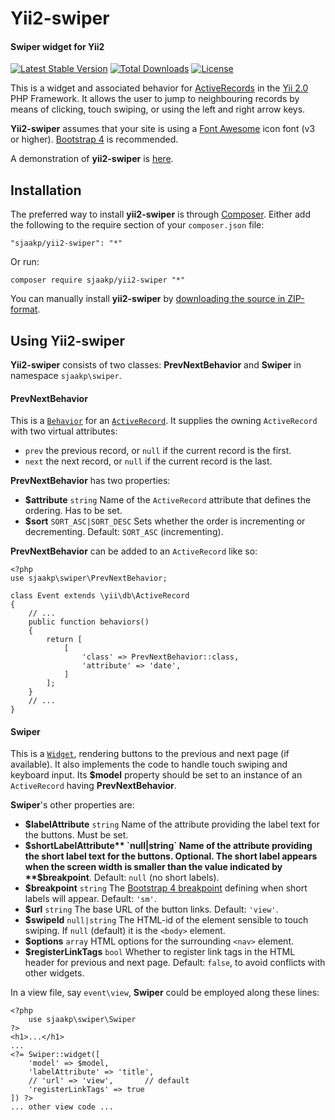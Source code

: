 Yii2-swiper
===========
#### Swiper widget for Yii2 ####

[![Latest Stable Version](https://poser.pugx.org/sjaakp/yii2-swiper/v/stable)](https://packagist.org/packages/sjaakp/yii2-swiper)
[![Total Downloads](https://poser.pugx.org/sjaakp/yii2-swiper/downloads)](https://packagist.org/packages/sjaakp/yii2-swiper)
[![License](https://poser.pugx.org/sjaakp/yii2-swiper/license)](https://packagist.org/packages/sjaakp/yii2-swiper)

This is a widget and associated behavior for [ActiveRecords](https://www.yiiframework.com/doc/api/2.0/yii-db-activerecord) 
in the [Yii 2.0](https://yiiframework.com/ "Yii") PHP Framework. It allows the user
to jump to neighbouring records by means of clicking, touch swiping, or using 
the left and right arrow keys.

**Yii2-swiper** assumes that your site is using a [Font Awesome](https://fontawesome.com/) 
icon font (v3 or higher).
[Bootstrap 4](https://getbootstrap.com/) is recommended.

A demonstration of **yii2-swiper** is [here](https://sjaakpriester.nl/software/swiper).

## Installation ##

The preferred way to install **yii2-swiper** is through [Composer](https://getcomposer.org/). 
Either add the following to the require section of your `composer.json` file:

`"sjaakp/yii2-swiper": "*"` 

Or run:

`composer require sjaakp/yii2-swiper "*"` 

You can manually install **yii2-swiper** by
 [downloading the source in ZIP-format](https://github.com/sjaakp/yii2-swiper/archive/master.zip).

## Using Yii2-swiper ##

**Yii2-swiper** consists of two classes: **PrevNextBehavior** and **Swiper** 
in namespace `sjaakp\swiper`.

#### PrevNextBehavior ####

This is a [`Behavior`](https://www.yiiframework.com/doc/api/2.0/yii-base-behavior)
for an [`ActiveRecord`](https://www.yiiframework.com/doc/api/2.0/yii-db-activerecord). 
It supplies the owning `ActiveRecord` with two virtual attributes:
- `prev` the previous record, or `null` if the current record is the first.
- `next` the next record, or `null` if the current record is the last.

**PrevNextBehavior** has two properties:
- **$attribute** `string` Name of the `ActiveRecord` attribute that 
defines the ordering. Has to be set.
- **$sort** `SORT_ASC|SORT_DESC` Sets whether the order is incrementing
or decrementing. Default: `SORT_ASC` (incrementing).

**PrevNextBehavior** can be added to an `ActiveRecord` like so:

    <?php
    use sjaakp\swiper\PrevNextBehavior;

    class Event extends \yii\db\ActiveRecord
    {
        // ...    
        public function behaviors()
        {
            return [
                [
                    'class' => PrevNextBehavior::class,
                    'attribute' => 'date',
                ]
            ];
        }
        // ...
    }


#### Swiper ####

This is a [`Widget`](https://www.yiiframework.com/doc/api/2.0/yii-base-widget),
rendering buttons to the previous and next page (if available). It also implements
the code to handle touch swiping and keyboard input. Its **$model** property should be set to an instance
of an `ActiveRecord` having **PrevNextBehavior**.

**Swiper**'s other properties are:

- **$labelAttribute** `string` Name of the attribute providing the label text for the
buttons. Must be set.
- **$shortLabelAttribute** `null|string` Name of the attribute providing the 
short label text for the buttons. Optional. The short label appears when the screen
width is smaller than the value indicated by **$breakpoint**. Default: `null` (no short labels).
- **$breakpoint** `string` The [Bootstrap 4 breakpoint](https://getbootstrap.com/docs/4.4/layout/overview/#responsive-breakpoints)
defining when short labels will appear. Default: `'sm'`.
- **$url** `string` The base URL of the button links. Default: `'view'`.
- **$swipeId** `null|string` The HTML-id of the element sensible to touch swiping.
If `null` (default) it is the `<body>` element.
- **$options** `array` HTML options for the surrounding `<nav>` element.
- **$registerLinkTags** `bool` Whether to register link tags in the HTML header 
for previous and next page. Default: `false`, to avoid conflicts with other widgets.

In a view file, say `event\view`, **Swiper** could be employed along these lines:

    <?php
        use sjaakp\swiper\Swiper
    ?>
    <h1>...</h1>
    ...
    <?= Swiper::widget([
        'model' => $model,
        'labelAttribute' => 'title',
        // 'url' => 'view',       // default 
        'registerLinkTags' => true
    ]) ?>
    ... other view code ...

